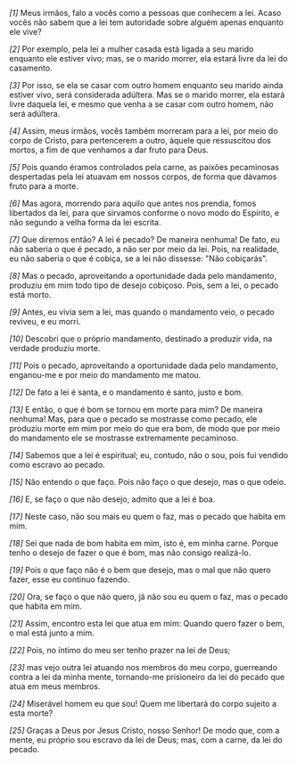*[1]* Meus irmãos, falo a vocês como a pessoas que conhecem a lei. Acaso vocês não sabem que a lei tem autoridade sobre alguém apenas enquanto ele vive?

*[2]* Por exemplo, pela lei a mulher casada está ligada a seu marido enquanto ele estiver vivo; mas, se o marido morrer, ela estará livre da lei do casamento.

*[3]* Por isso, se ela se casar com outro homem enquanto seu marido ainda estiver vivo, será considerada adúltera. Mas se o marido morrer, ela estará livre daquela lei, e mesmo que venha a se casar com outro homem, não será adúltera.

*[4]* Assim, meus irmãos, vocês também morreram para a lei, por meio do corpo de Cristo, para pertencerem a outro, àquele que ressuscitou dos mortos, a fim de que venhamos a dar fruto para Deus.

*[5]* Pois quando éramos controlados pela carne, as paixões pecaminosas despertadas pela lei atuavam em nossos corpos, de forma que dávamos fruto para a morte.

*[6]* Mas agora, morrendo para aquilo que antes nos prendia, fomos libertados da lei, para que sirvamos conforme o novo modo do Espírito, e não segundo a velha forma da lei escrita.

*[7]* Que diremos então? A lei é pecado? De maneira nenhuma! De fato, eu não saberia o que é pecado, a não ser por meio da lei. Pois, na realidade, eu não saberia o que é cobiça, se a lei não dissesse: "Não cobiçarás".

*[8]* Mas o pecado, aproveitando a oportunidade dada pelo mandamento, produziu em mim todo tipo de desejo cobiçoso. Pois, sem a lei, o pecado está morto.

*[9]* Antes, eu vivia sem a lei, mas quando o mandamento veio, o pecado reviveu, e eu morri.

*[10]* Descobri que o próprio mandamento, destinado a produzir vida, na verdade produziu morte.

*[11]* Pois o pecado, aproveitando a oportunidade dada pelo mandamento, enganou-me e por meio do mandamento me matou.

*[12]* De fato a lei é santa, e o mandamento é santo, justo e bom.

*[13]* E então, o que é bom se tornou em morte para mim? De maneira nenhuma! Mas, para que o pecado se mostrasse como pecado, ele produziu morte em mim por meio do que era bom, de modo que por meio do mandamento ele se mostrasse extremamente pecaminoso.

*[14]* Sabemos que a lei é espiritual; eu, contudo, não o sou, pois fui vendido como escravo ao pecado.

*[15]* Não entendo o que faço. Pois não faço o que desejo, mas o que odeio.

*[16]* E, se faço o que não desejo, admito que a lei é boa.

*[17]* Neste caso, não sou mais eu quem o faz, mas o pecado que habita em mim.

*[18]* Sei que nada de bom habita em mim, isto é, em minha carne. Porque tenho o desejo de fazer o que é bom, mas não consigo realizá-lo.

*[19]* Pois o que faço não é o bem que desejo, mas o mal que não quero fazer, esse eu continuo fazendo.

*[20]* Ora, se faço o que não quero, já não sou eu quem o faz, mas o pecado que habita em mim.

*[21]* Assim, encontro esta lei que atua em mim: Quando quero fazer o bem, o mal está junto a mim.

*[22]* Pois, no íntimo do meu ser tenho prazer na lei de Deus;

*[23]* mas vejo outra lei atuando nos membros do meu corpo, guerreando contra a lei da minha mente, tornando-me prisioneiro da lei do pecado que atua em meus membros.

*[24]* Miserável homem eu que sou! Quem me libertará do corpo sujeito a esta morte?

*[25]* Graças a Deus por Jesus Cristo, nosso Senhor! De modo que, com a mente, eu próprio sou escravo da lei de Deus; mas, com a carne, da lei do pecado.

